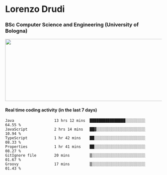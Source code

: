 # Lorenzo Drudi
### BSc Computer Science and Engineering (University of Bologna)

<img src="https://github-readme-stats.vercel.app/api?username=LorenzoDrudi&count_private=true&show_icons=true&theme=gruvbox" height=200px width=550px>

<!---Use wakatime plugins to track the coding time--->
#### Real time coding activity (in the last 7 days)
<!--START_SECTION:waka-->

```text
Java                  13 hrs 12 mins  ████████████████░░░░░░░░░   64.55 %
JavaScript            2 hrs 14 mins   ██▓░░░░░░░░░░░░░░░░░░░░░░   10.94 %
TypeScript            1 hr 42 mins    ██░░░░░░░░░░░░░░░░░░░░░░░   08.33 %
Properties            1 hr 41 mins    ██░░░░░░░░░░░░░░░░░░░░░░░   08.27 %
GitIgnore file        20 mins         ▒░░░░░░░░░░░░░░░░░░░░░░░░   01.67 %
Groovy                17 mins         ▒░░░░░░░░░░░░░░░░░░░░░░░░   01.43 %
```

<!--END_SECTION:waka-->
